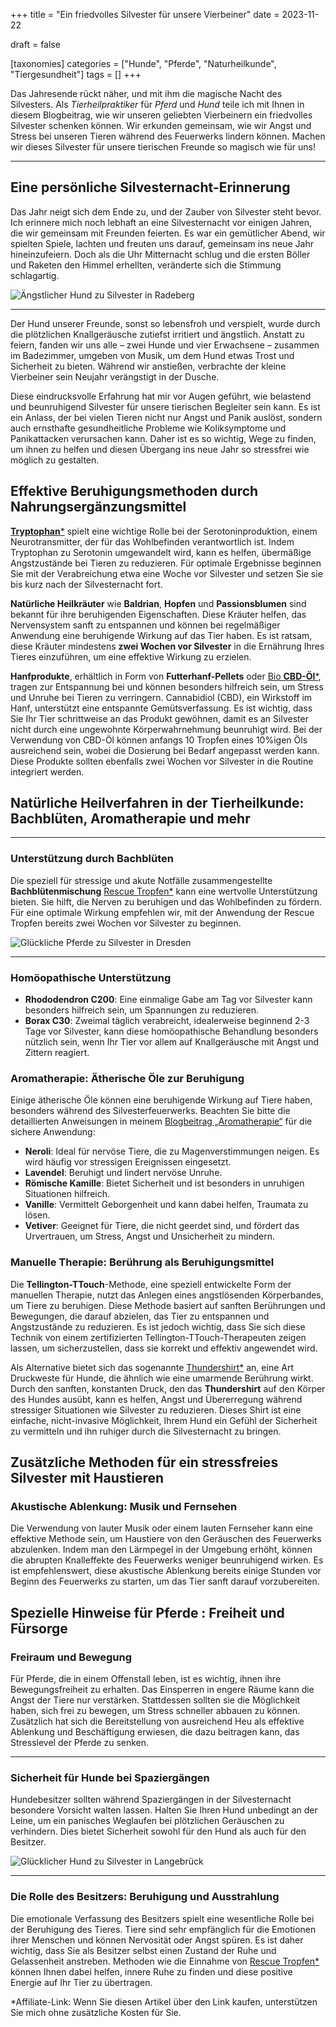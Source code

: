 +++
title = "Ein friedvolles Silvester für unsere Vierbeiner"
date = 2023-11-22

draft = false

[taxonomies]
categories = ["Hunde", "Pferde", "Naturheilkunde", "Tiergesundheit"]
tags = []
+++

 Das Jahresende rückt näher, und mit ihm die magische Nacht des Silvesters. Als *Tierheilpraktiker* für *Pferd* und *Hund* teile ich mit Ihnen in diesem Blogbeitrag, wie wir unseren geliebten Vierbeinern ein friedvolles Silvester schenken können. Wir erkunden gemeinsam, wie wir Angst und Stress bei unseren Tieren während des Feuerwerks lindern können. Machen wir dieses Silvester für unsere tierischen Freunde so magisch wie für uns!

<!-- more -->

<div class="container marketing">
  <hr class="featurette-divider">
  <div class="row featurette">
    <div class="col-md-7 order-md-2">
      <h2 class="featurette-heading">Eine persönliche Silvesternacht-Erinnerung</h2>
      <p class="lead">Das Jahr neigt sich dem Ende zu, und der Zauber von Silvester steht bevor. Ich erinnere mich noch lebhaft an eine Silvesternacht vor einigen Jahren, die wir gemeinsam mit Freunden feierten. Es war ein gemütlicher Abend, wir spielten Spiele, lachten und freuten uns darauf, gemeinsam ins neue Jahr hineinzufeiern. Doch als die Uhr Mitternacht schlug und die ersten Böller und Raketen den Himmel erhellten, veränderte sich die Stimmung schlagartig.</p>     
    </div>
    <div class="col-md-5">
        <picture>
            <source media="(max-width: 319px)" srcset="https://tierheilpraxis-jessican.de/img/blog/silvester_1_320.avif 304w" type="image/avif" sizes="95vw">
            <source media="(max-width: 319px)" srcset="https://tierheilpraxis-jessican.de/img/blog/silvester_1_320.webp 304w" type="image/webp" sizes="95vw">
            <source media="(max-width: 319px)" srcset="https://tierheilpraxis-jessican.de/img/blog/silvester_1_320.jpeg 304w" type="image/jpeg" sizes="95vw">
            <source media="(min-width: 320px) and (max-width: 639px)" srcset="https://tierheilpraxis-jessican.de/img/blog/silvester_1_640.avif 608w" type="image/avif" sizes="95vw">
            <source media="(min-width: 320px) and (max-width: 639px)" srcset="https://tierheilpraxis-jessican.de/img/blog/silvester_1_640.webp 608w" type="image/webp" sizes="95vw">
            <source media="(min-width: 320px) and (max-width: 639px)" srcset="https://tierheilpraxis-jessican.de/img/blog/silvester_1_640.jpeg 608w" type="image/jpeg" sizes="95vw">
            <source media="(min-width: 640px) and (max-width: 767px)" srcset="https://tierheilpraxis-jessican.de/img/blog/silvester_1_768.avif 729w" type="image/avif" sizes="95vw">
            <source media="(min-width: 640px) and (max-width: 767px)" srcset="https://tierheilpraxis-jessican.de/img/blog/silvester_1_768.webp 729w" type="image/webp" sizes="95vw">
            <source media="(min-width: 640px) and (max-width: 767px)" srcset="https://tierheilpraxis-jessican.de/img/blog/silvester_1_768.jpeg 729w" type="image/jpeg" sizes="95vw">
            <source media="(min-width: 768px) and (max-width: 1023px)" srcset="https://tierheilpraxis-jessican.de/img/blog/silvester_1_1024.avif 972w" type="image/avif" sizes="95vw">
            <source media="(min-width: 768px) and (max-width: 1023px)" srcset="https://tierheilpraxis-jessican.de/img/blog/silvester_1_1024.webp 972w" type="image/webp" sizes="95vw">
            <source media="(min-width: 768px) and (max-width: 1023px)" srcset="https://tierheilpraxis-jessican.de/img/blog/silvester_1_1024.jpeg 972w" type="image/jpeg" sizes="95vw">
            <source media="(min-width: 1024px) and (max-width: 1365px)" srcset="https://tierheilpraxis-jessican.de/img/blog/silvester_1_1366.avif 1297w" type="image/avif" sizes="95vw">
            <source media="(min-width: 1024px) and (max-width: 1365px)" srcset="https://tierheilpraxis-jessican.de/img/blog/silvester_1_1366.webp 1297w" type="image/webp" sizes="95vw">
            <source media="(min-width: 1024px) and (max-width: 1365px)" srcset="https://tierheilpraxis-jessican.de/img/blog/silvester_1_1366.jpeg 1297w" type="image/jpeg" sizes="95vw">
            <source media="(min-width: 1366px) and (max-width: 1599px)" srcset="https://tierheilpraxis-jessican.de/img/blog/silvester_1_1600.avif 1520w" type="image/avif" sizes="95vw">
            <source media="(min-width: 1366px) and (max-width: 1599px)" srcset="https://tierheilpraxis-jessican.de/img/blog/silvester_1_1600.webp 1520w" type="image/webp" sizes="95vw">
            <source media="(min-width: 1366px) and (max-width: 1599px)" srcset="https://tierheilpraxis-jessican.de/img/blog/silvester_1_1600.jpeg 1520w" type="image/jpeg" sizes="95vw">
            <source media="(min-width: 1600px)" srcset="https://tierheilpraxis-jessican.de/img/blog/silvester_1_1920.avif 1824w" type="image/avif" sizes="95vw">
            <source media="(min-width: 1600px)" srcset="https://tierheilpraxis-jessican.de/img/blog/silvester_1_1920.webp 1824w" type="image/webp" sizes="95vw">
            <source media="(min-width: 1600px)" srcset="https://tierheilpraxis-jessican.de/img/blog/silvester_1_1920.jpeg 1824w" type="image/jpeg" sizes="95vw">
            <img src="https://tierheilpraxis-jessican.de/img/blog/silvester_1_1920.jpeg" alt="Ängstlicher Hund zu Silvester in Radeberg" title="Ängstlicher Hund zu Silvester in Radeberg"  loading="lazy" sizes="30vw"  class="featurette-image img-fluid mx-auto rounded-img" style="aspect-ratio: 1/1; object-fit: cover;">
        </picture>
    </div>
  </div>
  <hr class="featurette-divider">
</div>
Der Hund unserer Freunde, sonst so lebensfroh und verspielt, wurde durch die plötzlichen Knallgeräusche zutiefst irritiert und ängstlich. Anstatt zu feiern, fanden wir uns alle – zwei Hunde und vier Erwachsene – zusammen im Badezimmer, umgeben von Musik, um dem Hund etwas Trost und Sicherheit zu bieten. Während wir anstießen, verbrachte der kleine Vierbeiner sein Neujahr verängstigt in der Dusche.

Diese eindrucksvolle Erfahrung hat mir vor Augen geführt, wie belastend und beunruhigend Silvester für unsere tierischen Begleiter sein kann. Es ist ein Anlass, der bei vielen Tieren nicht nur Angst und Panik auslöst, sondern auch ernsthafte gesundheitliche Probleme wie Koliksymptome und Panikattacken verursachen kann. Daher ist es so wichtig, Wege zu finden, um ihnen zu helfen und diesen Übergang ins neue Jahr so stressfrei wie möglich zu gestalten.

## Effektive Beruhigungsmethoden durch Nahrungsergänzungsmittel

<a target="_blank" href="https://www.amazon.de/L-Tryptophan-500mg-pflanzlicher-Fermentation-laboruntersucht/dp/B07L151Q71?&_encoding=UTF8&tag=tierheilpr0ee-21&linkCode=ur2&linkId=4a8172b705b19847a1cfb7996bc190d2&camp=1638&creative=6742"><strong>Tryptophan</strong>*</a> spielt eine wichtige Rolle bei der Serotoninproduktion, einem Neurotransmitter, der für das Wohlbefinden verantwortlich ist. Indem Tryptophan zu Serotonin umgewandelt wird, kann es helfen, übermäßige Angstzustände bei Tieren zu reduzieren. Für optimale Ergebnisse beginnen Sie mit der Verabreichung etwa eine Woche vor Silvester und setzen Sie sie bis kurz nach der Silvesternacht fort.

**Natürliche Heilkräuter** wie **Baldrian**, **Hopfen** und **Passionsblumen** sind bekannt für ihre beruhigenden Eigenschaften. Diese Kräuter helfen, das Nervensystem sanft zu entspannen und können bei regelmäßiger Anwendung eine beruhigende Wirkung auf das Tier haben. Es ist ratsam, diese Kräuter mindestens **zwei Wochen vor Silvester** in die Ernährung Ihres Tieres einzuführen, um eine effektive Wirkung zu erzielen.

**Hanfprodukte**, erhältlich in Form von **Futterhanf-Pellets** oder <a target="_blank" href="https://www.amazon.de/Bio-CBD-%25C3%2596l-10-Vollspektrum-HempComplete%25C2%25AE/dp/B0BGT5BGCM?&_encoding=UTF8&tag=tierheilpr0ee-21&linkCode=ur2&linkId=987295e238cebb0553d3f71b57813556&camp=1638&creative=6742">Bio <strong>CBD-Öl</strong>*</a>, tragen zur Entspannung bei und können besonders hilfreich sein, um Stress und Unruhe bei Tieren zu verringern. Cannabidiol (CBD), ein Wirkstoff im Hanf, unterstützt eine entspannte Gemütsverfassung. Es ist wichtig, dass Sie Ihr Tier schrittweise an das Produkt gewöhnen, damit es an Silvester nicht durch eine ungewohnte Körperwahrnehmung beunruhigt wird. Bei der Verwendung von CBD-Öl können anfangs 10 Tropfen eines 10%igen Öls ausreichend sein, wobei die Dosierung bei Bedarf angepasst werden kann. Diese Produkte sollten ebenfalls zwei Wochen vor Silvester in die Routine integriert werden.

## Natürliche Heilverfahren in der Tierheilkunde: Bachblüten, Aromatherapie und mehr
<div class="container marketing">
  <hr class="featurette-divider">
  <div class="row featurette">
    <div class="col-md-7">
      <h3 class="featurette-heading">Unterstützung durch Bachblüten</h3>
      <p class="lead">Die speziell für stressige und akute Notfälle zusammengestellte <strong>Bachblütenmischung</strong> <a target="_blank" href="https://www.amazon.de/dp/B08GFTTGCB/ref=twister_B08NR69712?_encoding=UTF8&amp;th=1&_encoding=UTF8&tag=tierheilpr0ee-21&linkCode=ur2&linkId=5aff012fd9238983c564007c9ba243ba&camp=1638&creative=6742">Rescue Tropfen*</a> kann eine wertvolle Unterstützung bieten. Sie hilft, die Nerven zu beruhigen und das Wohlbefinden zu fördern. Für eine optimale Wirkung empfehlen wir, mit der Anwendung der Rescue Tropfen bereits zwei Wochen vor Silvester zu beginnen.</p>
    </div>
    <div class="col-md-5 order-md-1">
      <picture>
        <source media="(max-width: 319px)" srcset="https://tierheilpraxis-jessican.de/img/blog/silvester_2_320.avif 304w" type="image/avif" sizes="95vw">
        <source media="(max-width: 319px)" srcset="https://tierheilpraxis-jessican.de/img/blog/silvester_2_320.webp 304w" type="image/webp" sizes="95vw">
        <source media="(max-width: 319px)" srcset="https://tierheilpraxis-jessican.de/img/blog/silvester_2_320.jpeg 304w" type="image/jpeg" sizes="95vw">
        <source media="(min-width: 320px) and (max-width: 639px)" srcset="https://tierheilpraxis-jessican.de/img/blog/silvester_2_640.avif 608w" type="image/avif" sizes="95vw">
        <source media="(min-width: 320px) and (max-width: 639px)" srcset="https://tierheilpraxis-jessican.de/img/blog/silvester_2_640.webp 608w" type="image/webp" sizes="95vw">
        <source media="(min-width: 320px) and (max-width: 639px)" srcset="https://tierheilpraxis-jessican.de/img/blog/silvester_2_640.jpeg 608w" type="image/jpeg" sizes="95vw">
        <source media="(min-width: 640px) and (max-width: 767px)" srcset="https://tierheilpraxis-jessican.de/img/blog/silvester_2_768.avif 729w" type="image/avif" sizes="95vw">
        <source media="(min-width: 640px) and (max-width: 767px)" srcset="https://tierheilpraxis-jessican.de/img/blog/silvester_2_768.webp 729w" type="image/webp" sizes="95vw">
        <source media="(min-width: 640px) and (max-width: 767px)" srcset="https://tierheilpraxis-jessican.de/img/blog/silvester_2_768.jpeg 729w" type="image/jpeg" sizes="95vw">
        <source media="(min-width: 768px) and (max-width: 1023px)" srcset="https://tierheilpraxis-jessican.de/img/blog/silvester_2_1024.avif 972w" type="image/avif" sizes="95vw">
        <source media="(min-width: 768px) and (max-width: 1023px)" srcset="https://tierheilpraxis-jessican.de/img/blog/silvester_2_1024.webp 972w" type="image/webp" sizes="95vw">
        <source media="(min-width: 768px) and (max-width: 1023px)" srcset="https://tierheilpraxis-jessican.de/img/blog/silvester_2_1024.jpeg 972w" type="image/jpeg" sizes="95vw">
        <source media="(min-width: 1024px) and (max-width: 1365px)" srcset="https://tierheilpraxis-jessican.de/img/blog/silvester_2_1366.avif 1297w" type="image/avif" sizes="95vw">
        <source media="(min-width: 1024px) and (max-width: 1365px)" srcset="https://tierheilpraxis-jessican.de/img/blog/silvester_2_1366.webp 1297w" type="image/webp" sizes="95vw">
        <source media="(min-width: 1024px) and (max-width: 1365px)" srcset="https://tierheilpraxis-jessican.de/img/blog/silvester_2_1366.jpeg 1297w" type="image/jpeg" sizes="95vw">
        <source media="(min-width: 1366px) and (max-width: 1599px)" srcset="https://tierheilpraxis-jessican.de/img/blog/silvester_2_1600.avif 1520w" type="image/avif" sizes="95vw">
        <source media="(min-width: 1366px) and (max-width: 1599px)" srcset="https://tierheilpraxis-jessican.de/img/blog/silvester_2_1600.webp 1520w" type="image/webp" sizes="95vw">
        <source media="(min-width: 1366px) and (max-width: 1599px)" srcset="https://tierheilpraxis-jessican.de/img/blog/silvester_2_1600.jpeg 1520w" type="image/jpeg" sizes="95vw">
        <source media="(min-width: 1600px)" srcset="https://tierheilpraxis-jessican.de/img/blog/silvester_2_1920.avif 1824w" type="image/avif" sizes="95vw">
        <source media="(min-width: 1600px)" srcset="https://tierheilpraxis-jessican.de/img/blog/silvester_2_1920.webp 1824w" type="image/webp" sizes="95vw">
        <source media="(min-width: 1600px)" srcset="https://tierheilpraxis-jessican.de/img/blog/silvester_2_1920.jpeg 1824w" type="image/jpeg" sizes="95vw">
        <img src="https://tierheilpraxis-jessican.de/img/blog/silvester_2_1920.jpeg" alt="Glückliche Pferde zu Silvester in Dresden" title="Glückliche Pferde zu Silvester in Dresden" loading="lazy" sizes="100vw"  class="featurette-image img-fluid mx-auto rounded-img" style="aspect-ratio: 1/1; object-fit: cover;">
      </picture>
    </div>
  </div>
  <hr class="featurette-divider">
</div>

### Homöopathische Unterstützung
- **Rhododendron C200**: Eine einmalige Gabe am Tag vor Silvester kann besonders hilfreich sein, um Spannungen zu reduzieren.
- **Borax C30**: Zweimal täglich verabreicht, idealerweise beginnend 2-3 Tage vor Silvester, kann diese homöopathische Behandlung besonders nützlich sein, wenn Ihr Tier vor allem auf Knallgeräusche mit Angst und Zittern reagiert.

### Aromatherapie: Ätherische Öle zur Beruhigung

Einige ätherische Öle können eine beruhigende Wirkung auf Tiere haben, besonders während des Silvesterfeuerwerks. Beachten Sie bitte die detaillierten Anweisungen in meinem <a href="https://tierheilpraxis-jessican.de/pages/blog/aroma-tiere/" title="Blogbeitrag „Aromatherapie“">Blogbeitrag „Aromatherapie“</a> für die sichere Anwendung:

- **Neroli**: Ideal für nervöse Tiere, die zu Magenverstimmungen neigen. Es wird häufig vor stressigen Ereignissen eingesetzt.
- **Lavendel**: Beruhigt und lindert nervöse Unruhe.
- **Römische Kamille**: Bietet Sicherheit und ist besonders in unruhigen Situationen hilfreich.
- **Vanille**: Vermittelt Geborgenheit und kann dabei helfen, Traumata zu lösen.
- **Vetiver**: Geeignet für Tiere, die nicht geerdet sind, und fördert das Urvertrauen, um Stress, Angst und Unsicherheit zu mindern.

### Manuelle Therapie: Berührung als Beruhigungsmittel
Die **Tellington-TTouch**-Methode, eine speziell entwickelte Form der manuellen Therapie, nutzt das Anlegen eines angstlösenden Körperbandes, um Tiere zu beruhigen. Diese Methode basiert auf sanften Berührungen und Bewegungen, die darauf abzielen, das Tier zu entspannen und Angstzustände zu reduzieren. Es ist jedoch wichtig, dass Sie sich diese Technik von einem zertifizierten Tellington-TTouch-Therapeuten zeigen lassen, um sicherzustellen, dass sie korrekt und effektiv angewendet wird.

Als Alternative bietet sich das sogenannte <a target="_blank" href="https://www.amazon.de/Thundershirt-Beruhigungsweste-Hundemantel-%25C3%25A4ngstliche-Hunde/dp/B0029PYC3K?th=1&_encoding=UTF8&tag=tierheilpr0ee-21&linkCode=ur2&linkId=c24057f31d809d04cf9811a9f9d3e61a&camp=1638&creative=6742">Thundershirt*</a> an, eine Art Druckweste für Hunde, die ähnlich wie eine umarmende Berührung wirkt. Durch den sanften, konstanten Druck, den das **Thundershirt** auf den Körper des Hundes ausübt, kann es helfen, Angst und Übererregung während stressiger Situationen wie Silvester zu reduzieren. Dieses Shirt ist eine einfache, nicht-invasive Möglichkeit, Ihrem Hund ein Gefühl der Sicherheit zu vermitteln und ihn ruhiger durch die Silvesternacht zu bringen.


## Zusätzliche Methoden für ein stressfreies Silvester mit Haustieren

### Akustische Ablenkung: Musik und Fernsehen
Die Verwendung von lauter Musik oder einem lauten Fernseher kann eine effektive Methode sein, um Haustiere von den Geräuschen des Feuerwerks abzulenken. Indem man den Lärmpegel in der Umgebung erhöht, können die abrupten Knalleffekte des Feuerwerks weniger beunruhigend wirken. Es ist empfehlenswert, diese akustische Ablenkung bereits einige Stunden vor Beginn des Feuerwerks zu starten, um das Tier sanft darauf vorzubereiten.

## Spezielle Hinweise für Pferde : Freiheit und Fürsorge

### Freiraum und Bewegung
Für Pferde, die in einem Offenstall leben, ist es wichtig, ihnen ihre Bewegungsfreiheit zu erhalten. Das Einsperren in engere Räume kann die Angst der Tiere nur verstärken. Stattdessen sollten sie die Möglichkeit haben, sich frei zu bewegen, um Stress schneller abbauen zu können. Zusätzlich hat sich die Bereitstellung von ausreichend Heu als effektive Ablenkung und Beschäftigung erwiesen, die dazu beitragen kann, das Stresslevel der Pferde zu senken.

<div class="container marketing">
  <hr class="featurette-divider">
  <div class="row featurette">
    <div class="col-md-7 order-md-2">
      <h3 class="featurette-heading">Sicherheit für Hunde bei Spaziergängen</h3>
      <p class="lead">Hundebesitzer sollten während Spaziergängen in der Silvesternacht besondere Vorsicht walten lassen. Halten Sie Ihren Hund unbedingt an der Leine, um ein panisches Weglaufen bei plötzlichen Geräuschen zu verhindern. Dies bietet Sicherheit sowohl für den Hund als auch für den Besitzer.</p>    
    </div>
    <div class="col-md-5">
        <picture>
            <source media="(max-width: 319px)" srcset="https://tierheilpraxis-jessican.de/img/blog/silvester_3_320.avif 304w" type="image/avif" sizes="95vw">
            <source media="(max-width: 319px)" srcset="https://tierheilpraxis-jessican.de/img/blog/silvester_3_320.webp 304w" type="image/webp" sizes="95vw">
            <source media="(max-width: 319px)" srcset="https://tierheilpraxis-jessican.de/img/blog/silvester_3_320.jpeg 304w" type="image/jpeg" sizes="95vw">
            <source media="(min-width: 320px) and (max-width: 639px)" srcset="https://tierheilpraxis-jessican.de/img/blog/silvester_3_640.avif 608w" type="image/avif" sizes="95vw">
            <source media="(min-width: 320px) and (max-width: 639px)" srcset="https://tierheilpraxis-jessican.de/img/blog/silvester_3_640.webp 608w" type="image/webp" sizes="95vw">
            <source media="(min-width: 320px) and (max-width: 639px)" srcset="https://tierheilpraxis-jessican.de/img/blog/silvester_3_640.jpeg 608w" type="image/jpeg" sizes="95vw">
            <source media="(min-width: 640px) and (max-width: 767px)" srcset="https://tierheilpraxis-jessican.de/img/blog/silvester_3_768.avif 729w" type="image/avif" sizes="95vw">
            <source media="(min-width: 640px) and (max-width: 767px)" srcset="https://tierheilpraxis-jessican.de/img/blog/silvester_3_768.webp 729w" type="image/webp" sizes="95vw">
            <source media="(min-width: 640px) and (max-width: 767px)" srcset="https://tierheilpraxis-jessican.de/img/blog/silvester_3_768.jpeg 729w" type="image/jpeg" sizes="95vw">
            <source media="(min-width: 768px) and (max-width: 1023px)" srcset="https://tierheilpraxis-jessican.de/img/blog/silvester_3_1024.avif 972w" type="image/avif" sizes="95vw">
            <source media="(min-width: 768px) and (max-width: 1023px)" srcset="https://tierheilpraxis-jessican.de/img/blog/silvester_3_1024.webp 972w" type="image/webp" sizes="95vw">
            <source media="(min-width: 768px) and (max-width: 1023px)" srcset="https://tierheilpraxis-jessican.de/img/blog/silvester_3_1024.jpeg 972w" type="image/jpeg" sizes="95vw">
            <source media="(min-width: 1024px) and (max-width: 1365px)" srcset="https://tierheilpraxis-jessican.de/img/blog/silvester_3_1366.avif 1297w" type="image/avif" sizes="95vw">
            <source media="(min-width: 1024px) and (max-width: 1365px)" srcset="https://tierheilpraxis-jessican.de/img/blog/silvester_3_1366.webp 1297w" type="image/webp" sizes="95vw">
            <source media="(min-width: 1024px) and (max-width: 1365px)" srcset="https://tierheilpraxis-jessican.de/img/blog/silvester_3_1366.jpeg 1297w" type="image/jpeg" sizes="95vw">
            <source media="(min-width: 1366px) and (max-width: 1599px)" srcset="https://tierheilpraxis-jessican.de/img/blog/silvester_3_1600.avif 1520w" type="image/avif" sizes="95vw">
            <source media="(min-width: 1366px) and (max-width: 1599px)" srcset="https://tierheilpraxis-jessican.de/img/blog/silvester_3_1600.webp 1520w" type="image/webp" sizes="95vw">
            <source media="(min-width: 1366px) and (max-width: 1599px)" srcset="https://tierheilpraxis-jessican.de/img/blog/silvester_3_1600.jpeg 1520w" type="image/jpeg" sizes="95vw">
            <source media="(min-width: 1600px)" srcset="https://tierheilpraxis-jessican.de/img/blog/silvester_3_1920.avif 1824w" type="image/avif" sizes="95vw">
            <source media="(min-width: 1600px)" srcset="https://tierheilpraxis-jessican.de/img/blog/silvester_3_1920.webp 1824w" type="image/webp" sizes="95vw">
            <source media="(min-width: 1600px)" srcset="https://tierheilpraxis-jessican.de/img/blog/silvester_3_1920.jpeg 1824w" type="image/jpeg" sizes="95vw">
            <img src="https://tierheilpraxis-jessican.de/img/blog/silvester_3.png" alt="Glücklicher Hund zu Silvester in Langebrück" title="Glücklicher Hund zu Silvester in Langebrück"  loading="lazy" sizes="30vw"  class="featurette-image img-fluid mx-auto rounded-img" style="aspect-ratio: 1/1; object-fit: cover;">
        </picture>
    </div>
  </div>
  <hr class="featurette-divider">
</div>

### Die Rolle des Besitzers: Beruhigung und Ausstrahlung
Die emotionale Verfassung des Besitzers spielt eine wesentliche Rolle bei der Beruhigung des Tieres. Tiere sind sehr empfänglich für die Emotionen ihrer Menschen und können Nervosität oder Angst spüren. Es ist daher wichtig, dass Sie als Besitzer selbst einen Zustand der Ruhe und Gelassenheit anstreben. Methoden wie die Einnahme von <a target="_blank" href="https://www.amazon.de/dp/B08GFTTGCB/ref=twister_B08NR69712?_encoding=UTF8&amp;th=1&_encoding=UTF8&tag=tierheilpr0ee-21&linkCode=ur2&linkId=5aff012fd9238983c564007c9ba243ba&camp=1638&creative=6742">Rescue Tropfen*</a> können Ihnen dabei helfen, innere Ruhe zu finden und diese positive Energie auf Ihr Tier zu übertragen.

*Affiliate-Link: Wenn Sie diesen Artikel über den Link kaufen, unterstützen Sie mich ohne zusätzliche Kosten für Sie.